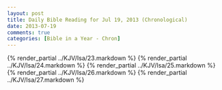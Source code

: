 ```yaml
---
layout: post
title: Daily Bible Reading for Jul 19, 2013 (Chronological)
date: 2013-07-19
comments: true
categories: [Bible in a Year - Chron]
---
```

{% render_partial ../KJV/Isa/23.markdown %}
{% render_partial ../KJV/Isa/24.markdown %}
{% render_partial ../KJV/Isa/25.markdown %}
{% render_partial ../KJV/Isa/26.markdown %}
{% render_partial ../KJV/Isa/27.markdown %}
